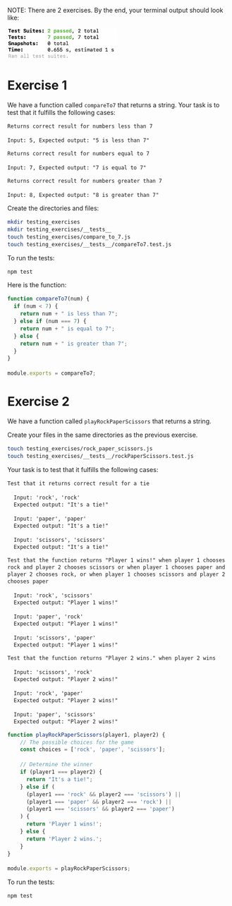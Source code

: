 NOTE: There are 2 exercises. By the end, your terminal output should look like:

<img src="./images/testing_output.png" alt="testing output" width="250"/>

# Exercise 1

We have a function called `compareTo7` that returns a string. Your task is to test that it fulfills the following cases:

```
Returns correct result for numbers less than 7

Input: 5, Expected output: "5 is less than 7"
```

```
Returns correct result for numbers equal to 7

Input: 7, Expected output: "7 is equal to 7"
```

```
Returns correct result for numbers greater than 7

Input: 8, Expected output: "8 is greater than 7"
```

Create the directories and files:

```bash
mkdir testing_exercises
mkdir testing_exercises/__tests__
touch testing_exercises/compare_to_7.js
touch testing_exercises/__tests__/compareTo7.test.js
```

To run the tests:

```bash
npm test
```

Here is the function:

```js
function compareTo7(num) {
  if (num < 7) {
    return num + " is less than 7";
  } else if (num === 7) {
    return num + " is equal to 7";
  } else {
    return num + " is greater than 7";
  }
}

module.exports = compareTo7;
```

# Exercise 2

We have a function called `playRockPaperScissors` that returns a string. 

Create your files in the same directories as the previous exercise.

```bash
touch testing_exercises/rock_paper_scissors.js
touch testing_exercises/__tests__/rockPaperScissors.test.js
```

Your task is to test that it fulfills the following cases:

```
Test that it returns correct result for a tie

  Input: 'rock', 'rock' 
  Expected output: "It's a tie!"

  Input: 'paper', 'paper' 
  Expected output: "It's a tie!"

  Input: 'scissors', 'scissors' 
  Expected output: "It's a tie!"
```

```
Test that the function returns "Player 1 wins!" when player 1 chooses rock and player 2 chooses scissors or when player 1 chooses paper and player 2 chooses rock, or when player 1 chooses scissors and player 2 chooses paper

  Input: 'rock', 'scissors' 
  Expected output: "Player 1 wins!"

  Input: 'paper', 'rock' 
  Expected output: "Player 1 wins!"

  Input: 'scissors', 'paper' 
  Expected output: "Player 1 wins!"
```

```
Test that the function returns "Player 2 wins." when player 2 wins

  Input: 'scissors', 'rock' 
  Expected output: "Player 2 wins!"

  Input: 'rock', 'paper' 
  Expected output: "Player 2 wins!"

  Input: 'paper', 'scissors' 
  Expected output: "Player 2 wins!"
```

```js
function playRockPaperScissors(player1, player2) {
    // The possible choices for the game
    const choices = ['rock', 'paper', 'scissors'];
  
    // Determine the winner
    if (player1 === player2) {
      return "It's a tie!";
    } else if (
      (player1 === 'rock' && player2 === 'scissors') ||
      (player1 === 'paper' && player2 === 'rock') ||
      (player1 === 'scissors' && player2 === 'paper')
    ) {
      return 'Player 1 wins!';
    } else {
      return 'Player 2 wins.';
    }
}

module.exports = playRockPaperScissors;

```

To run the tests:

```bash
npm test
```